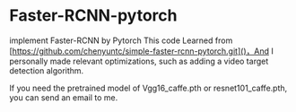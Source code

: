 # Faster-RCNN-pytorch
implement Faster-RCNN by Pytorch
This code Learned from [https://github.com/chenyuntc/simple-faster-rcnn-pytorch.git]()，And I personally made relevant optimizations, such as adding a video target detection algorithm.

If you need the pretrained model of Vgg16_caffe.pth or resnet101_caffe.pth, you can send an email to me.